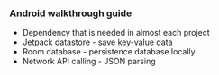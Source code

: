 ### Android walkthrough guide 

-  Dependency that is needed in almost each project
-  Jetpack datastore - save key-value data 
-  Room database -  persistence database locally
-  Network API calling -  JSON parsing
